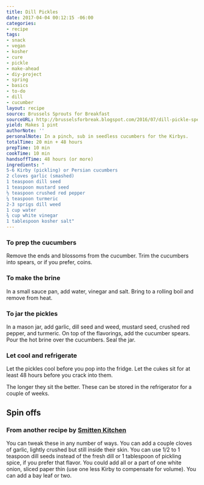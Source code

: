 ```yaml
---
title: Dill Pickles
date: 2017-04-04 00:12:15 -06:00
categories:
- recipe
tags:
- snack
- vegan
- kosher
- cure
- pickle
- make-ahead
- diy-project
- spring
- basics
- to-do
- dill
- cucumber
layout: recipe
source: Brussels Sprouts for Breakfast
sourceURL: http://brusselsforbreak.blogspot.com/2016/07/dill-pickle-spears.html
yield: Makes 1 pint
authorNote: ''
personalNote: In a pinch, sub in seedless cucumbers for the Kirbys.
totalTime: 20 min + 48 hours
prepTime: 10 min
cookTime: 10 min
handsoffTime: 48 hours (or more)
ingredients: "
5-6 Kirby (pickling) or Persian cucumbers
2 cloves garlic (smashed)
1 teaspoon dill seed
1 teaspoon mustard seed
½ teaspoon crushed red pepper
¼ teaspoon turmeric
2-3 sprigs dill weed
1 cup water
¾ cup white vinegar
1 tablespoon kosher salt"
---
```


### To prep the cucumbers
Remove the ends and blossoms from the cucumber. Trim the cucumbers into spears, or if you prefer, coins.

### To make the brine
In a small sauce pan, add water, vinegar and salt. Bring to a rolling boil and remove from heat.

### To jar the pickles
In a mason jar, add garlic, dill seed and weed, mustard seed, crushed red pepper, and turmeric. On top of the flavorings, add the cucumber spears. Pour the hot brine over the cucumbers. Seal the jar.

### Let cool and refrigerate
Let the pickles cool before you pop into the fridge. Let the cukes sit for at least 48 hours before you crack into them.

The longer they sit the better. These can be stored in the refrigerator for a couple of weeks.

## Spin offs

### From another recipe by [Smitten Kitchen](http://smittenkitchen.com/blog/2014/07/easiest-fridge-dill-pickles/)

You can tweak these in any number of ways. You can add a couple cloves of garlic, lightly crushed but still inside their skin. You can use 1/2 to 1 teaspoon dill seeds instead of the fresh dill or 1 tablespoon of pickling spice, if you prefer that flavor. You could add all or a part of one white onion, sliced paper thin (use one less Kirby to compensate for volume). You can add a bay leaf or two.
